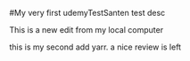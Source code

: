 #My very first udemyTestSanten
test desc

This is a new edit from my local computer   

this is my second add yarr.
a nice review is left
